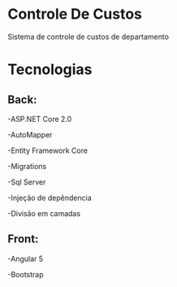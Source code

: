 # Controle De Custos
Sistema de controle de custos de departamento

# Tecnologias

## Back:

-ASP.NET Core 2.0

-AutoMapper

-Entity Framework Core

-Migrations

-Sql Server

-Injeção de depêndencia

-Divisão em camadas

## Front:

-Angular 5

-Bootstrap

